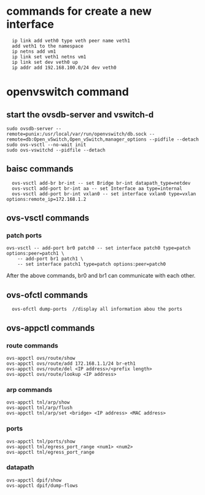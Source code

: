 # commands for create a new interface
```
  ip link add veth0 type veth peer name veth1
  add veth1 to the namespace
  ip netns add vm1
  ip link set veth1 netns vm1
  ip link set dev veth0 up
  ip addr add 192.168.100.0/24 dev veth0
```
# openvswitch command
## start the ovsdb-server and vswitch-d
```
sudo ovsdb-server --remote=punix:/usr/local/var/run/openvswitch/db.sock --remote=db:Open_vSwitch,Open_vSwitch,manager_options --pidfile --detach
sudo ovs-vsctl --no-wait init
sudo ovs-vswitchd --pidfile --detach
```
## baisc commands
```
  ovs-vsctl add-br br-int -- set Bridge br-int datapath_type=netdev
  ovs-vsctl add-port br-int aa -- set Interface aa type=internal
  ovs-vsctl add-port br-int vxlan0 -- set interface vxlan0 type=vxlan options:remote_ip=172.168.1.2
```
## ovs-vsctl commands
### patch ports
```
ovs-vsctl -- add-port br0 patch0 -- set interface patch0 type=patch options:peer=patch1 \
    -- add-port br1 patch1 \
    -- set interface patch1 type=patch options:peer=patch0
```
After the above commands, br0 and br1 can communicate with each other. 
## ovs-ofctl commands
```
  ovs-ofctl dump-ports  //display all information abou the ports
```
## ovs-appctl commands
### route commands
```
ovs-appctl ovs/route/show
ovs-appctl ovs/route/add 172.168.1.1/24 br-eth1
ovs-appctl ovs/route/del <IP address>/<prefix length>
ovs-appctl ovs/route/lookup <IP address>
```
### arp commands
```
ovs-appctl tnl/arp/show
ovs-appctl tnl/arp/flush
ovs-appctl tnl/arp/set <bridge> <IP address> <MAC address>
```
### ports
```
ovs-appctl tnl/ports/show
ovs-appctl tnl/egress_port_range <num1> <num2>
ovs-appctl tnl/egress_port_range
```
### datapath
```
ovs-appctl dpif/show
ovs-appctl dpif/dump-flows
```
  
  

  

  
